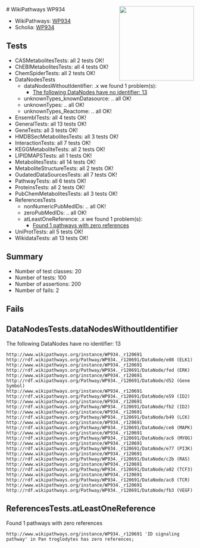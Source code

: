 <img style="float: right; width: 200px" src="https://upload.wikimedia.org/wikipedia/commons/thumb/8/83/Wplogo_with_text_500.png/640px-Wplogo_with_text_500.png" />
# WikiPathways WP934

* WikiPathways: [WP934](https://new.wikipathways.org/pathways/WP934)
* Scholia: [WP934](https://scholia.toolforge.org/wikipathways/WP934)
## Tests
* CASMetabolitesTests: all 2 tests OK!
* ChEBIMetabolitesTests: all 4 tests OK!
* ChemSpiderTests: all 2 tests OK!
* DataNodesTests
    * dataNodesWithoutIdentifier: .x we found 1 problem(s):
        * [The following DataNodes have no identifier: 13](#8792c493)
    * unknownTypes_knownDatasource: .. all OK!
    * unknownTypes: .. all OK!
    * unknownTypes_Reactome: .. all OK!
* EnsemblTests: all 4 tests OK!
* GeneralTests: all 13 tests OK!
* GeneTests: all 3 tests OK!
* HMDBSecMetabolitesTests: all 3 tests OK!
* InteractionTests: all 7 tests OK!
* KEGGMetaboliteTests: all 2 tests OK!
* LIPIDMAPSTests: all 1 tests OK!
* MetabolitesTests: all 14 tests OK!
* MetaboliteStructureTests: all 2 tests OK!
* OudatedDataSourcesTests: all 7 tests OK!
* PathwayTests: all 6 tests OK!
* ProteinsTests: all 2 tests OK!
* PubChemMetabolitesTests: all 3 tests OK!
* ReferencesTests
    * nonNumericPubMedIDs: .. all OK!
    * zeroPubMedIDs: .. all OK!
    * atLeastOneReference: .x we found 1 problem(s):
        * [Found 1 pathways with zero references](#35eb778e)
* UniProtTests: all 5 tests OK!
* WikidataTests: all 13 tests OK!


## Summary

* Number of test classes: 20
* Number of tests: 100
* Number of assertions: 200
* Number of fails: 2

## Fails

<a name="8792c493" />

## DataNodesTests.dataNodesWithoutIdentifier

The following DataNodes have no identifier: 13
```
http://www.wikipathways.org/instance/WP934._r120691 http://rdf.wikipathways.org/Pathway/WP934._r120691/DataNode/e08 (ELK1)
http://www.wikipathways.org/instance/WP934._r120691 http://rdf.wikipathways.org/Pathway/WP934._r120691/DataNode/fed (ERK)
http://www.wikipathways.org/instance/WP934._r120691 http://rdf.wikipathways.org/Pathway/WP934._r120691/DataNode/d52 (Gene Symbol)
http://www.wikipathways.org/instance/WP934._r120691 http://rdf.wikipathways.org/Pathway/WP934._r120691/DataNode/e59 (ID2)
http://www.wikipathways.org/instance/WP934._r120691 http://rdf.wikipathways.org/Pathway/WP934._r120691/DataNode/fb2 (ID2)
http://www.wikipathways.org/instance/WP934._r120691 http://rdf.wikipathways.org/Pathway/WP934._r120691/DataNode/b49 (LCK)
http://www.wikipathways.org/instance/WP934._r120691 http://rdf.wikipathways.org/Pathway/WP934._r120691/DataNode/ce8 (MAPK)
http://www.wikipathways.org/instance/WP934._r120691 http://rdf.wikipathways.org/Pathway/WP934._r120691/DataNode/ac6 (MYOG)
http://www.wikipathways.org/instance/WP934._r120691 http://rdf.wikipathways.org/Pathway/WP934._r120691/DataNode/e77 (PI3K)
http://www.wikipathways.org/instance/WP934._r120691 http://rdf.wikipathways.org/Pathway/WP934._r120691/DataNode/c2b (RAS)
http://www.wikipathways.org/instance/WP934._r120691 http://rdf.wikipathways.org/Pathway/WP934._r120691/DataNode/a02 (TCF3)
http://www.wikipathways.org/instance/WP934._r120691 http://rdf.wikipathways.org/Pathway/WP934._r120691/DataNode/ac8 (TCR)
http://www.wikipathways.org/instance/WP934._r120691 http://rdf.wikipathways.org/Pathway/WP934._r120691/DataNode/fb3 (VEGF)
```

<a name="35eb778e" />

## ReferencesTests.atLeastOneReference

Found 1 pathways with zero references
```
http://www.wikipathways.org/instance/WP934._r120691 'ID signaling pathway' in Pan troglodytes has zero references; 
```

